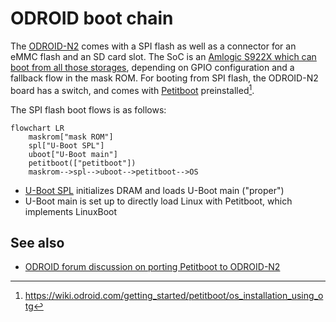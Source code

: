 # ODROID boot chain

The [ODROID-N2](https://wiki.odroid.com/odroid-n2/hardware) comes with a SPI
flash as well as a connector for an eMMC flash and an SD card slot. The SoC is
an [Amlogic S922X which can boot from all those storages](https://wiki.odroid.com/odroid-n2/software/boot_sequence),
depending on GPIO configuration and a fallback flow in the mask ROM.
For booting from SPI flash, the ODROID-N2 board has a switch, and comes with
[Petitboot](./petitboot.md) preinstalled[^1].

The SPI flash boot flows is as follows:

```mermaid
flowchart LR
    maskrom["mask ROM"]
    spl["U-Boot SPL"]
    uboot["U-Boot main"]
    petitboot(["petitboot"])
    maskrom-->spl-->uboot-->petitboot-->OS
```

- [U-Boot SPL](https://docs.u-boot.org/en/latest/usage/spl_boot.html)
  initializes DRAM and loads U-Boot main ("proper")
- U-Boot main is set up to directly load Linux with Petitboot, which implements
  LinuxBoot

## See also

- [ODROID forum discussion on porting Petitboot to ODROID-N2](
  https://forum.odroid.com/viewtopic.php?f=182&t=33873)

[^1]: <https://wiki.odroid.com/getting_started/petitboot/os_installation_using_otg>
